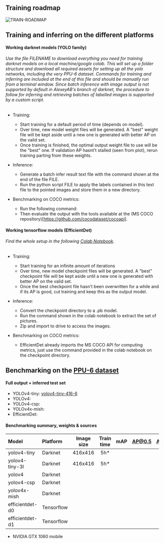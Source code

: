 ##  Training roadmap
![TRAIN-ROADMAP](https://user-images.githubusercontent.com/63670587/112643820-1029e200-8e45-11eb-8b6b-9b7c048f374d.png)


##  Training and inferring on the different platforms 
#### Working darknet models (YOLO family)
###### Use the file FILENAME to download everything you need for training darknet models on a local machine/google colab. This will set up a folder structure and download all required assets for setting up all the yolo networks, including the very PPU-6 dataset. Commands for training and inferring are included at the end of this file and should be manually run from a terminal window. Since batch inference with image output is not supported by default in AlexeyAB's branch of darknet, the procedure to follow for inferring and retrieving batches of labelled images is supported by a custom script.

- Training:
  - Start training for a default period of time (depends on model). 
  - Over time, new model weight files will be generated. A "best" weight file will be kept aside until a new one is generated with better AP on the valid set. 
  - Once training is finished, the optimal output weight file to use will be the "best" one. If validation AP hasnt't stalled (seen from plot), rerun training parting from these weights.

- Inference:
  - Generate a batch infer result text file with the command shown at the end of the file FILE.
  - Run the python script FILE to apply the labels contained in this text file to the pointed images and store them in a new directory.

- Benchmarking on COCO metrics:
  - Run the following command:
  - Then evaluate the output with the tools available at the (MS COCO repository)[https://github.com/cocodataset/cocoapi].
  
#### Working tensorflow models (EfficientDet)
###### Find the whole setup in the following [Colab Notebook](https://colab.research.google.com/drive/1mDyDFU5wtjKFR-EG05un8POHEaTs0W1B#scrollTo=uEG-D99zit7U).

- Training:
  - Start training for an infinite amount of iterations
  - Over time, new model checkpoint files will be generated. A "best" checkpoint file will be kept aside until a new one is generated with better AP on the valid set. 
  - Once the best checkpoint file hasn't been overwritten for a while and if its AP is good, cut training and keep this as the output model.

- Inference:
  - Convert the checkpoint directory to a .pb model.
  - Run the command shown in the colab notebook to extract the set of pictures.
  - Zip and import to drive to access the images.

- Benchmarking on COCO metrics:
  - EfficientDet already imports the MS COCO API for computing metrics, just use the command provided in the colab notebook on the checkpoint directory. 

##  Benchmarking on the [PPU-6 dataset](https://drive.google.com/file/d/1D-oBYlsD2c4dWnMyhtav1_mYnqfNK-ep/view?usp=sharing)

#### Full output + inferred test set
- YOLOv4-tiny: [yolov4-tiny-416-6](https://drive.google.com/file/d/1kGqmUowvL5ePiV0n4fvkYvy-2fD0FYwi/view?usp=sharing)
- YOLOv4: 
- YOLOv4-csp: 
- YOLOv4x-mish:
- EfficientDet:


#### Benchmarking summary, weights & sources
| Model           | Platform | Image size | Train time | mAP | AP@0.5 | AP@0.75 | FPS | Model weights  | 
|:-------------   |:------   | :---------:|:------:    |:---:|:---:|:---:|:---:|:--------   |
| yolov4-tiny     |Darknet   | 416x416    | 5h*        |     |||     |                | 
| yolov4-tiny-3l  |Darknet   | 416x416    | 5h*        |     |||     |                | 
| yolov4          |Darknet   |     |         |     |     |||                | 
| yolov4-csp      |Darknet   |     |         |     |     |||                | 
| yolov4x-mish    |Darknet   |     |         |     |     |||                | 
| efficientdet-d0 |Tensorflow|     |         |     |     |||                | 
| efficientdet-d1 |Tensorflow|     |         |     |     |||                | 

* NVIDIA GTX 1060 mobile





